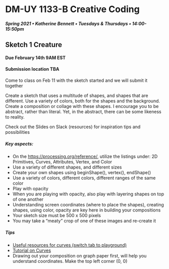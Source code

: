 # DM-UY 1133-B Creative Coding
##### Spring 2021 • Katherine Bennett • Tuesdays & Thursdays • 14:00-15:50pm 

## Sketch 1 Creature

#### Due February 14th 9AM EST  
#### Submission location TBA
			
Come to class on Feb 11 with the sketch started and we will submit it together

Create a sketch that uses a multitude of shapes, and shapes that are different. Use a variety of colors, both for the shapes and the background. Create a composition or collage with these shapes. I encourage you to be abstract, rather than literal. Yet, in the abstract, there can be some likeness to reality.

Check out the Slides on Slack (resources) for inspiration tips and possibilities


##### Key aspects:

* On the https://processing.org/reference/, utilize the listings under: 2D Primitives, Curves, Attributes, Vertex, and Color
* Use a variety of different shapes, and different sizes
* Create your own shapes using beginShape(), vertex(), endShape()
* Use a variety of colors, different colors, different ranges of the same color
* Play with opacity
* When you are playing with opacity, also play with layering shapes on top of one another
* Understanding screen coordinates (where to place the shapes), creating shapes, using color, opacity are key here in building your compositions
* Your sketch size must be 500 x 500 pixels
* You may take a “meaty” crop of one of these images and re-create it

##### Tips

* [Useful resources for curves (switch tab to playground)](http://yining1023.github.io/p5PlayGround/) 
* [Tutorial on Curves](https://processing.org/tutorials/curves/)
* Drawing out your composition on graph paper first, will help you understand coordinates. Make the top left corner (0, 0)


